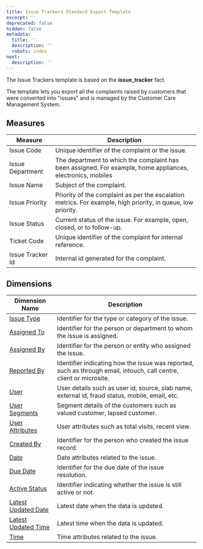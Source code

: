 ```yaml
---
title: Issue Trackers Standard Export Template
excerpt: ''
deprecated: false
hidden: false
metadata:
  title: ''
  description: ''
  robots: index
next:
  description: ''
---
```

The Issue Trackers template is based on the **issue\_tracker** fact.

The template lets you export all the complaints raised by customers that were converted into "issues" and is managed by the Customer Care Management System. 

## Measures

| Measure          | Description                                                                                                  |
| ---------------- | ------------------------------------------------------------------------------------------------------------ |
| Issue Code       | Unique identifier of the complaint or the issue.                                                             |
| Issue Department | The department to which the complaint has been assigned. For example, home appliances, electronics, mobiles  |
| Issue Name       | Subject of the complaint.                                                                                    |
| Issue Priority   | Priority of the complaint as per the escalation metrics. For example, high priority, in queue, low priority. |
| Issue Status     | Current status of the issue. For example, open, closed, or to follow-up.                                     |
| Ticket Code      | Unique identifier of the complaint for internal reference.                                                   |
| Issue Tracker Id | Internal id generated for the complaint.                                                                     |

## Dimensions

| Dimension Name                                                                      | Description                                                                                                         |
| ----------------------------------------------------------------------------------- | ------------------------------------------------------------------------------------------------------------------- |
| [Issue Type](https://docs.capillarytech.com/docs/dimension-tables#issue-type)       | Identifier for the type or category of the issue.                                                                   |
| [Assigned To](https://docs.capillarytech.com/docs/dimension-tables#zone-till)       | Identifier for the person or department to whom the issue is assigned.                                              |
| [Assigned By](https://docs.capillarytech.com/docs/dimension-tables#zone-till)       | Identifier for the person or entity who assigned the issue.                                                         |
| [Reported By](https://docs.capillarytech.com/docs/dimension-tables#reported-by)     | Identifier indicating how the issue was reported, such as through email, intouch, call centre, client or microsite. |
| [User](https://docs.capillarytech.com/docs/dimension-tables#users-users)            | User details such as user id, source, slab name, external id, fraud status, mobile, email, etc.                     |
| [User Segments](https://docs.capillarytech.com/docs/dimension-tables#users-users)   | Segment details of the customers such as valued customer, lapsed customer.                                          |
| [User Attributes](https://docs.capillarytech.com/docs/dimension-tables#users-users) | User attributes such as total visits, recent view.                                                                  |
| [Created By](https://docs.capillarytech.com/docs/dimension-tables#zone-till)        | Identifier for the person who created the issue record.                                                             |
| [Date](https://docs.capillarytech.com/docs/dimension-tables#date)                   | Date attributes related to the issue.                                                                               |
| [Due Date](https://docs.capillarytech.com/docs/dimension-tables#date)               | Identifier for the due date of the issue resolution.                                                                |
| [Active Status](https://docs.capillarytech.com/docs/dimension-tables#active-status) | Identifier indicating whether the issue is still active or not.                                                     |
| [Latest Updated Date](https://docs.capillarytech.com/docs/dimension-tables#date)    | Latest date when the data is updated.                                                                               |
| [Latest Updated Time](https://docs.capillarytech.com/docs/dimension-tables#time)    | Latest time when the data is updated.                                                                               |
| [Time](https://docs.capillarytech.com/docs/dimension-tables#time)                   | Time attributes related to the issue.                                                                               |
